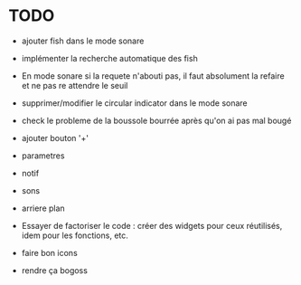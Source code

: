 # TODO


- ajouter fish dans le mode sonare
- implémenter la recherche automatique des fish

- En mode sonare si la requete n'abouti pas, il faut absolument la refaire et ne pas re attendre le seuil

- supprimer/modifier le circular indicator dans le mode sonare

- check le probleme de la boussole bourrée après qu'on ai pas mal bougé

- ajouter bouton '+'

- parametres

- notif
- sons
- arriere plan

- Essayer de factoriser le code : créer des widgets pour ceux réutilisés, idem pour les fonctions, etc.

- faire bon icons
- rendre ça bogoss